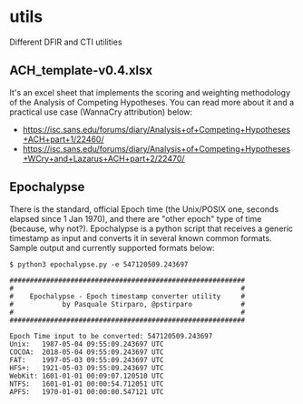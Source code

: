# utils
Different DFIR and CTI utilities

## ACH_template-v0.4.xlsx
It's an excel sheet that implements the scoring and weighting methodology of the Analysis of Competing Hypotheses. You can read more about it and a practical use case (WannaCry attribution) below:
- https://isc.sans.edu/forums/diary/Analysis+of+Competing+Hypotheses+ACH+part+1/22460/
- https://isc.sans.edu/forums/diary/Analysis+of+Competing+Hypotheses+WCry+and+Lazarus+ACH+part+2/22470/

## Epochalypse
There is the standard, official Epoch time (the Unix/POSIX one, seconds elapsed since 1 Jan 1970), and there are "other epoch" type of time (because, why not?). Epochalypse is a python script that receives a generic timestamp as input and converts it in several known common formats. Sample output and currently supported formats below:
```
$ python3 epochalypse.py -e 547120509.243697

##########################################################
#                                                        #
#    Epochalypse - Epoch timestamp converter utility     #
#            by Pasquale Stirparo, @pstirparo            #
#                                                        #
##########################################################

Epoch Time input to be converted: 547120509.243697
Unix:   1987-05-04 09:55:09.243697 UTC
COCOA:  2018-05-04 09:55:09.243697 UTC
FAT:    1997-05-03 09:55:09.243697 UTC
HFS+:   1921-05-03 09:55:09.243697 UTC
WebKit: 1601-01-01 00:09:07.120510 UTC
NTFS:   1601-01-01 00:00:54.712051 UTC
APFS:   1970-01-01 00:00:00.547121 UTC
```

